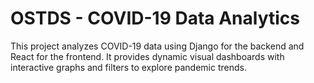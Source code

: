 # OSTDS - COVID-19 Data Analytics

This project analyzes COVID-19 data using Django for the backend and React for the frontend. It provides dynamic visual dashboards with interactive graphs and filters to explore pandemic trends.
